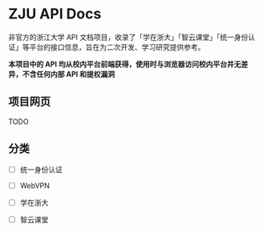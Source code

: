 # ZJU API Docs

非官方的浙江大学 API 文档项目，收录了「学在浙大」「智云课堂」「统一身份认证」等平台的接口信息，旨在为二次开发、学习研究提供参考。

**本项目中的 API 均从校内平台前端获得，使用时与浏览器访问校内平台并无差异，不含任何内部 API 和提权漏洞**

## 项目网页

TODO

## 分类

- [ ] 统一身份认证
- [ ] WebVPN
- [ ] 学在浙大
- [ ] 智云课堂

